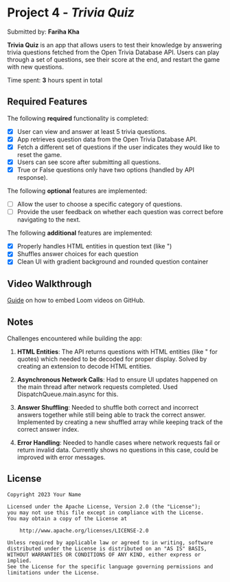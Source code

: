 # Project 4 - *Trivia Quiz*

Submitted by: **Fariha Kha**

**Trivia Quiz** is an app that allows users to test their knowledge by answering trivia questions fetched from the Open Trivia Database API. Users can play through a set of questions, see their score at the end, and restart the game with new questions.

Time spent: **3** hours spent in total

## Required Features

The following **required** functionality is completed:

- [x] User can view and answer at least 5 trivia questions.
- [x] App retrieves question data from the Open Trivia Database API.
- [x] Fetch a different set of questions if the user indicates they would like to reset the game.
- [x] Users can see score after submitting all questions.
- [x] True or False questions only have two options (handled by API response).

The following **optional** features are implemented:

- [ ] Allow the user to choose a specific category of questions.
- [ ] Provide the user feedback on whether each question was correct before navigating to the next.

The following **additional** features are implemented:

- [x] Properly handles HTML entities in question text (like &quot;)
- [x] Shuffles answer choices for each question
- [x] Clean UI with gradient background and rounded question container

## Video Walkthrough

[Guide](https://www.youtube.com/watch?v=GA92eKlYio4) on how to embed Loom videos on GitHub.

## Notes

Challenges encountered while building the app:

1. **HTML Entities**: The API returns questions with HTML entities (like &quot; for quotes) which needed to be decoded for proper display. Solved by creating an extension to decode HTML entities.

2. **Asynchronous Network Calls**: Had to ensure UI updates happened on the main thread after network requests completed. Used DispatchQueue.main.async for this.

3. **Answer Shuffling**: Needed to shuffle both correct and incorrect answers together while still being able to track the correct answer. Implemented by creating a new shuffled array while keeping track of the correct answer index.

4. **Error Handling**: Needed to handle cases where network requests fail or return invalid data. Currently shows no questions in this case, could be improved with error messages.

## License

    Copyright 2023 Your Name

    Licensed under the Apache License, Version 2.0 (the "License");
    you may not use this file except in compliance with the License.
    You may obtain a copy of the License at

        http://www.apache.org/licenses/LICENSE-2.0

    Unless required by applicable law or agreed to in writing, software
    distributed under the License is distributed on an "AS IS" BASIS,
    WITHOUT WARRANTIES OR CONDITIONS OF ANY KIND, either express or implied.
    See the License for the specific language governing permissions and
    limitations under the License.

